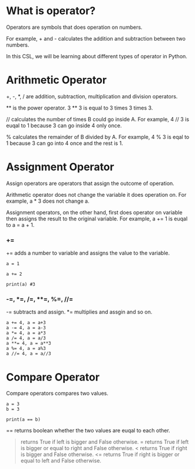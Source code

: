 # What is operator?

Operators are symbols that does operation on numbers.

For example, + and - calculates the addition and subtraction between two numbers.

In this CSL, we will be learning about different types of operator in Python.

# Arithmetic Operator

+, -, \*, / are addition, subtraction, multiplication and division operators.

** is the power operator. 3 ** 3 is equal to 3 times 3 times 3.

// calculates the number of times B could go inside A. For example, 4 // 3 is euqal to 1 because 3 can go inside 4 only once.

% calculates the remainder of B divided by A. For example, 4 % 3 is eqal to 1 because 3 can go into 4 once and the rest is 1.

# Assignment Operator

Assign operators are operators that assign the outcome of operation.

Arithmetic operator does not change the variable it does operation on. For example, a \* 3 does not change a.

Assignment operators, on the other hand, first does operator on variable then assigns the result to the original variable. For example, a += 1 is euqal to a = a + 1.

### +=

+= adds a number to variable and assigns the value to the variable.

```
a = 1

a += 2

print(a) #3
```

### -=, \*=, /=, \*\*=, %=, //=

-= subtracts and assign.
\*= multiplies and assgin and so on.

```
a += 4, a = a+3
a -= 4, a = a-3
a *= 4, a = a*3
a /= 4, a = a/3
a **= 4, a = a**3
a %= 4, a = a%3
a //= 4, a = a//3
```

# Compare Operator

Compare operators compares two values.

```
a = 3
b = 3

print(a == b)
```

== returns boolean whether the two values are euqal to each other.

> returns True if left is bigger and False otherwise.
> = returns True if left is bigger or equal to right and False otherwise.
> < returns True if right is bigger and False otherwise.
> <= returns True if right is bigger or equal to left and False otherwise.
